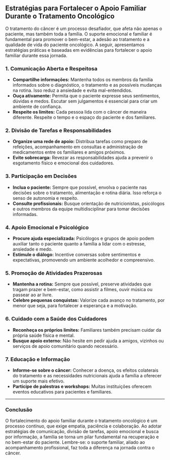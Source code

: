 
## Estratégias para Fortalecer o Apoio Familiar Durante o Tratamento Oncológico

O tratamento do câncer é um processo desafiador, que afeta não apenas o paciente, mas também toda a família. O suporte emocional e familiar é fundamental para promover o bem-estar, a adesão ao tratamento e a qualidade de vida do paciente oncológico. A seguir, apresentamos estratégias práticas e baseadas em evidências para fortalecer o apoio familiar durante essa jornada.

### 1. **Comunicação Aberta e Respeitosa**

- **Compartilhe informações:** Mantenha todos os membros da família informados sobre o diagnóstico, o tratamento e as possíveis mudanças na rotina. Isso reduz a ansiedade e evita mal-entendidos.
- **Ouça ativamente:** Permita que o paciente expresse seus sentimentos, dúvidas e medos. Escutar sem julgamentos é essencial para criar um ambiente de confiança.
- **Respeite os limites:** Cada pessoa lida com o câncer de maneira diferente. Respeite o tempo e o espaço do paciente e dos familiares.

### 2. **Divisão de Tarefas e Responsabilidades**

- **Organize uma rede de apoio:** Distribua tarefas como preparo de refeições, acompanhamento em consultas e administração de medicamentos entre os familiares e amigos próximos.
- **Evite sobrecarga:** Revezar as responsabilidades ajuda a prevenir o esgotamento físico e emocional dos cuidadores.

### 3. **Participação em Decisões**

- **Inclua o paciente:** Sempre que possível, envolva o paciente nas decisões sobre o tratamento, alimentação e rotina diária. Isso reforça o senso de autonomia e respeito.
- **Consulte profissionais:** Busque orientação de nutricionistas, psicólogos e outros membros da equipe multidisciplinar para tomar decisões informadas.

### 4. **Apoio Emocional e Psicológico**

- **Procure ajuda especializada:** Psicólogos e grupos de apoio podem auxiliar tanto o paciente quanto a família a lidar com o estresse, ansiedade e medo.
- **Estimule o diálogo:** Incentive conversas sobre sentimentos e expectativas, promovendo um ambiente acolhedor e compreensivo.

### 5. **Promoção de Atividades Prazerosas**

- **Mantenha a rotina:** Sempre que possível, preserve atividades que tragam prazer e bem-estar, como assistir a filmes, ouvir música ou passear ao ar livre.
- **Celebre pequenas conquistas:** Valorize cada avanço no tratamento, por menor que seja, para fortalecer a esperança e a motivação.

### 6. **Cuidado com a Saúde dos Cuidadores**

- **Reconheça os próprios limites:** Familiares também precisam cuidar da própria saúde física e mental.
- **Busque apoio externo:** Não hesite em pedir ajuda a amigos, vizinhos ou serviços de apoio comunitário quando necessário.

### 7. **Educação e Informação**

- **Informe-se sobre o câncer:** Conhecer a doença, os efeitos colaterais do tratamento e as necessidades nutricionais ajuda a família a oferecer um suporte mais efetivo.
- **Participe de palestras e workshops:** Muitas instituições oferecem eventos educativos para pacientes e familiares.

---

### **Conclusão**

O fortalecimento do apoio familiar durante o tratamento oncológico é um processo contínuo, que exige empatia, paciência e colaboração. Ao adotar estratégias de comunicação, divisão de tarefas, apoio emocional e busca por informação, a família se torna um pilar fundamental na recuperação e no bem-estar do paciente. Lembre-se: o suporte familiar, aliado ao acompanhamento profissional, faz toda a diferença na jornada contra o câncer.
```
